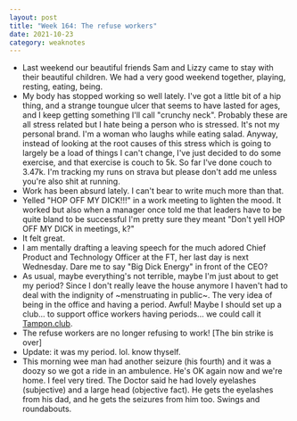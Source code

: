 ```yaml
---
layout: post
title: "Week 164: The refuse workers"
date: 2021-10-23
category: weaknotes
---
```

* Last weekend our beautiful friends Sam and Lizzy came to stay with their beautiful children. We had a very good weekend together, playing, resting, eating, being.
* My body has stopped working so well lately. I've got a little bit of a hip thing, and a strange toungue ulcer that seems to have lasted for ages, and I keep getting something I'll call "crunchy neck". Probably these are all stress related but I hate being a person who is stressed. It's not my personal brand. I'm a woman who laughs while eating salad. Anyway, instead of looking at the root causes of this stress which is going to largely be a load of things I can't change, I've just decided to do some exercise, and that exercise is couch to 5k. So far I've done couch to 3.47k. I'm tracking my runs on strava but please don't add me unless you're also shit at running.
* Work has been absurd lately. I can't bear to write much more than that.
* Yelled "HOP OFF MY DICK!!!" in a work meeting to lighten the mood. It worked but also when a manager once told me that leaders have to be quite bland to be successful I'm pretty sure they meant "Don't yell HOP OFF MY DICK in meetings, k?"
* It felt great.
* I am mentally drafting a leaving speech for the much adored Chief Product and Technology Officer at the FT, her last day is next Wednesday. Dare me to say "Big Dick Energy" in front of the CEO?
* As usual, maybe everything's not terrible, maybe I'm just about to get my period? Since I don't really leave the house anymore I haven't had to deal with the indignity of ~menstruating in public~. The very idea of being in the office and having a period. Awful! Maybe I should set up a club... to support office workers having periods... we could call it [Tampon.club](https://tampon.club).
* The refuse workers are no longer refusing to work! [The bin strike is over]
* Update: it was my period. lol. know thyself.
* This morning wee man had another seizure (his fourth) and it was a doozy so we got a ride in an ambulence. He's OK again now and we're home. I feel very tired. The Doctor said he had lovely eyelashes (subjective) and a large head (objective fact). He gets the eyelashes from his dad, and he gets the seizures from him too. Swings and roundabouts.
